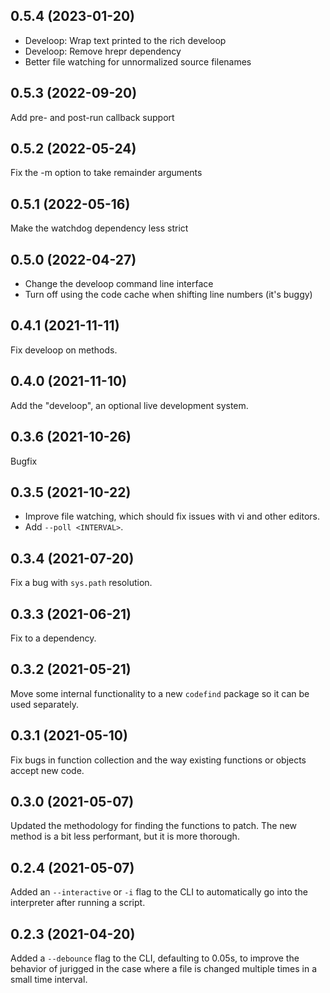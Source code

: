 
## 0.5.4 (2023-01-20)

* Develoop: Wrap text printed to the rich develoop
* Develoop: Remove hrepr dependency
* Better file watching for unnormalized source filenames

## 0.5.3 (2022-09-20)

Add pre- and post-run callback support

## 0.5.2 (2022-05-24)

Fix the -m option to take remainder arguments

## 0.5.1 (2022-05-16)

Make the watchdog dependency less strict

## 0.5.0 (2022-04-27)

* Change the develoop command line interface
* Turn off using the code cache when shifting line numbers (it's buggy)

## 0.4.1 (2021-11-11)

Fix develoop on methods.

## 0.4.0 (2021-11-10)

Add the "develoop", an optional live development system.

## 0.3.6 (2021-10-26)

Bugfix

## 0.3.5 (2021-10-22)

* Improve file watching, which should fix issues with vi and other editors.
* Add `--poll <INTERVAL>`.

## 0.3.4 (2021-07-20)

Fix a bug with `sys.path` resolution.

## 0.3.3 (2021-06-21)

Fix to a dependency.

## 0.3.2 (2021-05-21)

Move some internal functionality to a new `codefind` package so it can be used separately.

## 0.3.1 (2021-05-10)

Fix bugs in function collection and the way existing functions or objects accept new code.

## 0.3.0 (2021-05-07)

Updated the methodology for finding the functions to patch. The new method is a bit less performant, but it is more thorough.

## 0.2.4 (2021-05-07)

Added an `--interactive` or `-i` flag to the CLI to automatically go into the interpreter after running a script.

## 0.2.3 (2021-04-20)

Added a `--debounce` flag to the CLI, defaulting to 0.05s, to improve the behavior of jurigged in the case where a file is changed multiple times in a small time interval.
